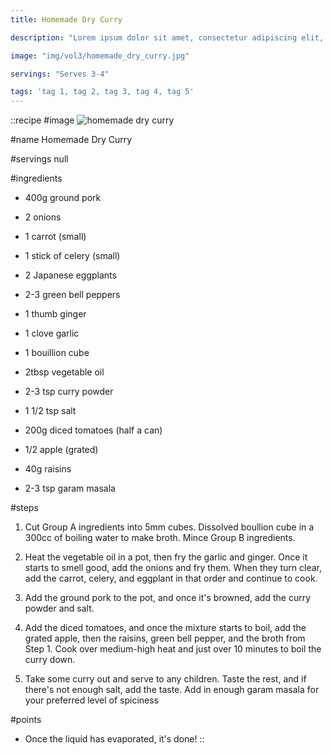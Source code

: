 ```yaml
---
title: Homemade Dry Curry

description: "Lorem ipsum dolor sit amet, consectetur adipiscing elit, sed do eiusmod tempor incididunt ut labore et dolore magna aliqua. Tincidunt eget nullam non nisi est sit amet facilisis."

image: "img/vol3/homemade_dry_curry.jpg"

servings: "Serves 3-4"

tags: 'tag 1, tag 2, tag 3, tag 4, tag 5'
---
```


::recipe
#image
![homemade dry curry](/img/vol3/homemade_dry_curry.jpg)

#name
Homemade Dry Curry

#servings
null

#ingredients
- 400g ground pork

- 2 onions
- 1 carrot (small)
- 1 stick of celery (small)
- 2 Japanese eggplants
- 2-3 green bell peppers

- 1 thumb ginger
- 1 clove garlic
- 1 bouillion cube
- 2tbsp vegetable oil
- 2-3 tsp curry powder
- 1 1/2 tsp salt
- 200g diced tomatoes (half a can)
- 1/2 apple (grated)
- 40g raisins
- 2-3 tsp garam masala

#steps
1. Cut Group A ingredients into 5mm cubes. Dissolved boullion cube in a 300cc of boiling water to make broth. Mince Group B ingredients.

2. Heat the vegetable oil in a pot, then fry the garlic and ginger. Once it starts to smell good, add the onions and fry them. When they turn clear, add the carrot, celery, and eggplant in that order and continue to cook.

3. Add the ground pork to the pot, and once it's browned, add the curry powder and salt.

4. Add the diced tomatoes, and once the mixture starts to boil, add the grated apple, then the raisins, green bell pepper, and the broth from Step 1. Cook over medium-high heat and just over 10 minutes to boil the curry down.

5. Take some curry out and serve to any children. Taste the rest, and if there's not enough salt, add the taste. Add in enough garam masala for your preferred level of spiciness

#points
- Once the liquid has evaporated, it's done!
::